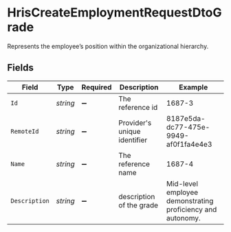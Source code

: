 # HrisCreateEmploymentRequestDtoGrade

Represents the employee’s position within the organizational hierarchy.


## Fields

| Field                                                      | Type                                                       | Required                                                   | Description                                                | Example                                                    |
| ---------------------------------------------------------- | ---------------------------------------------------------- | ---------------------------------------------------------- | ---------------------------------------------------------- | ---------------------------------------------------------- |
| `Id`                                                       | *string*                                                   | :heavy_minus_sign:                                         | The reference id                                           | 1687-3                                                     |
| `RemoteId`                                                 | *string*                                                   | :heavy_minus_sign:                                         | Provider's unique identifier                               | 8187e5da-dc77-475e-9949-af0f1fa4e4e3                       |
| `Name`                                                     | *string*                                                   | :heavy_minus_sign:                                         | The reference name                                         | 1687-4                                                     |
| `Description`                                              | *string*                                                   | :heavy_minus_sign:                                         | description of the grade                                   | Mid-level employee demonstrating proficiency and autonomy. |